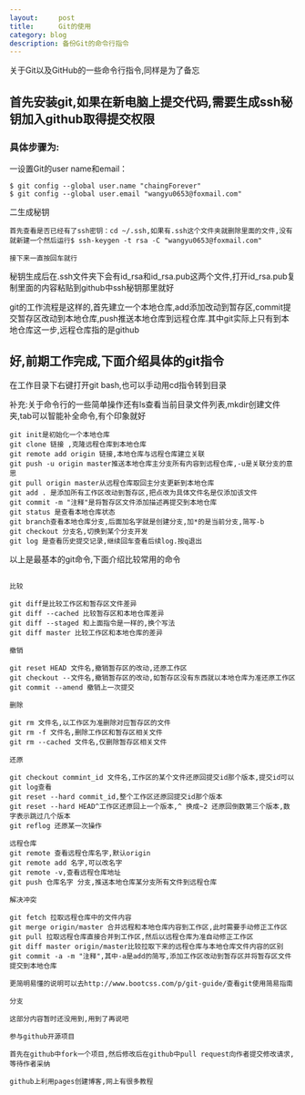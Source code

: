 ```yaml
---
layout:     post
title:      Git的使用
category: blog
description: 备份Git的命令行指令
---
```


关于Git以及GitHub的一些命令行指令,同样是为了备忘

<h2>首先安装git,如果在新电脑上提交代码,需要生成ssh秘钥加入github取得提交权限</h2>

<h3>具体步骤为:</h3>

一设置Git的user name和email：

```
$ git config --global user.name "chaingForever"
$ git config --global user.email "wangyu0653@foxmail.com"
```

二生成秘钥
```
首先查看是否已经有了ssh密钥：cd ~/.ssh,如果有.ssh这个文件夹就删除里面的文件,没有就新建一个然后运行$ ssh-keygen -t rsa -C "wangyu0653@foxmail.com"

接下来一直按回车就行
```
秘钥生成后在.ssh文件夹下会有id_rsa和id_rsa.pub这两个文件,打开id_rsa.pub复制里面的内容粘贴到github中ssh秘钥那里就好

git的工作流程是这样的,首先建立一个本地仓库,add添加改动到暂存区,commit提交暂存区改动到本地仓库,push推送本地仓库到远程仓库.其中git实际上只有到本地仓库这一步,远程仓库指的是github

<h2>好,前期工作完成,下面介绍具体的git指令</h2>

在工作目录下右键打开git bash,也可以手动用cd指令转到目录

补充:关于命令行的一些简单操作还有ls查看当前目录文件列表,mkdir创建文件夹,tab可以智能补全命令,有个印象就好

```
git init是初始化一个本地仓库
git clone 链接 ,克隆远程仓库到本地仓库
git remote add origin 链接,本地仓库与远程仓库建立关联
git push -u origin master推送本地仓库主分支所有内容到远程仓库,-u是关联分支的意思
git pull origin master从远程仓库取回主分支更新到本地仓库
git add . 是添加所有工作区改动到暂存区,把点改为具体文件名是仅添加该文件
git commit -m "注释"是将暂存区文件添加描述再提交到本地仓库
git status 是查看本地仓库状态
git branch查看本地仓库分支,后面加名字就是创建分支,加*的是当前分支,简写-b
git checkout 分支名,切换到某个分支开发
git log 是查看历史提交记录,继续回车查看后续log.按q退出
```
以上是最基本的git命令,下面介绍比较常用的命令
```

比较

git diff是比较工作区和暂存区文件差异
git diff --cached 比较暂存区和本地仓库差异
git diff --staged 和上面指令是一样的,换个写法
git diff master 比较工作区和本地仓库的差异

撤销

git reset HEAD 文件名,撤销暂存区的改动,还原工作区
git checkout --文件名,撤销暂存区的改动,如暂存区没有东西就以本地仓库为准还原工作区
git commit --amend 撤销上一次提交

删除

git rm 文件名,以工作区为准删除对应暂存区的文件
git rm -f 文件名,删除工作区和暂存区相关文件
git rm --cached 文件名,仅删除暂存区相关文件

还原

git checkout commint_id 文件名,工作区的某个文件还原回提交id那个版本,提交id可以git log查看
git reset --hard commit_id,整个工作区还原回提交id那个版本
git reset --hard HEAD^工作区还原回上一个版本,^ 换成~2 还原回倒数第三个版本,数字表示跳过几个版本
git reflog 还原某一次操作

远程仓库
git remote 查看远程仓库名字,默认origin
git remote add 名字,可以改名字
git remote -v,查看远程仓库地址
git push 仓库名字 分支,推送本地仓库某分支所有文件到远程仓库

解决冲突

git fetch 拉取远程仓库中的文件内容
git merge origin/master 合并远程和本地仓库内容到工作区,此时需要手动修正工作区
git pull 拉取远程仓库直接合并到工作区,然后以远程仓库为准自动修正工作区
git diff master origin/master比较拉取下来的远程仓库与本地仓库文件内容的区别
git commit -a -m "注释",其中-a是add的简写,添加工作区改动到暂存区并将暂存区文件提交到本地仓库

更简明易懂的说明可以去http://www.bootcss.com/p/git-guide/查看git使用简易指南

分支

这部分内容暂时还没用到,用到了再说吧

参与github开源项目

首先在github中fork一个项目,然后修改后在github中pull request向作者提交修改请求,等待作者采纳

github上利用pages创建博客,网上有很多教程

```